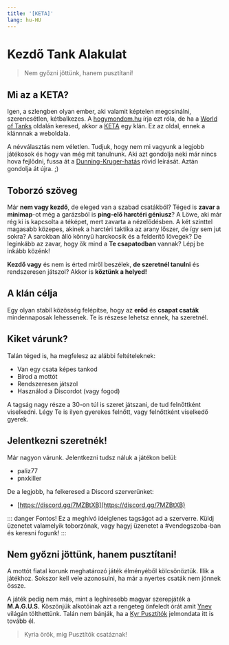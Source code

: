 ```yaml
---
title: '[KETA]'
lang: hu-HU
---
```


# Kezdő Tank Alakulat

>Nem győzni jöttünk, hanem pusztítani!

## Mi az a KETA?
Igen, a szlengben olyan ember, aki valamit képtelen megcsinálni, szerencsétlen, kétbalkezes. A [hogymondom.hu](https://hogymondom.hu/showslang.php?slang=keta) írja ezt róla, de ha a [World of Tanks](https://worldoftanks.eu/) oldalán keresed, akkor a [KETA](https://eu.wargaming.net/clans/wot/500065045/) egy klán. Ez az oldal, ennek a klánnnak a weboldala.

A névválasztás nem véletlen. Tudjuk, hogy nem mi vagyunk a legjobb játékosok és hogy van még mit tanulnunk. Aki azt gondolja neki már nincs hova fejlődni, fussa át a [Dunning-Kruger-hatás](https://hu.wikipedia.org/wiki/Dunning%E2%80%93Kruger-hat%C3%A1s) rövid leírását. Aztán gondolja át újra. ;)

## Toborzó szöveg

Már **nem vagy kezdő**, de eleged van a szabad csatákból? Téged is **zavar a minimap**-ot még a garázsból is **ping-elő harctéri géniusz**? A Löwe, aki már rég ki is kapcsolta a téképet, mert zavarta a nézelődésben. A két szinttel magasabb közepes, akinek a harctéri taktika az arany lőszer, de így sem jut sokra? A sarokban álló könnyű harckocsik és a felderítő lövegek?
De leginkább az zavar, hogy ők mind a **Te csapatodban** vannak? Lépj be inkább közénk!

**Kezdő vagy** és nem is érted miről beszélek, **de szeretnél tanulni** és rendszeresen játszol? Akkor is **köztünk a helyed!**

## A klán célja

Egy olyan stabil közösség felépítse, hogy az **erőd** és **csapat csaták** mindennaposak lehessenek. Te is részese lehetsz ennek, ha szeretnél.

## Kiket várunk?

Talán téged is, ha megfelesz az alábbi feltételeknek:
* Van egy csata képes tankod
* Bírod a mottót
* Rendszeresen játszol
* Használod a Discordot (vagy fogod)

A tagság nagy része a 30-on túl is szeret játszani, de tud felnőttként viselkedni. Légy Te is ilyen gyerekes felnőtt, vagy felnőttként viselkedő gyerek.

## Jelentkezni szeretnék!

Már nagyon várunk.
Jelentkezni tudsz náluk a játékon belül:

* paliz77
* pnxkiller

De a legjobb, ha felkeresed a Discord szerverünket:

* [https://discord.gg/7MZBtXB](https://discord.gg/7MZBtXB)

::: danger Fontos!
Ez a meghívó ideiglenes tagságot ad a szerverre. Küldj üzenetet valamelyik toborzónak, vagy hagyj üzenetet a #vendegszoba-ban és keresni fogunk!
:::

## Nem győzni jöttünk, hanem pusztítani!

A mottót fiatal korunk meghatározó játék élményéből kölcsönöztük. Illik a játékhoz. Sokszor kell vele azonosulni, ha már a nyertes csaták nem jönnek össze.

A játék pedig nem más, mint a leghíresebb magyar szerepjáték a **M.A.G.U.S.**
Köszönjük alkotóinak azt a rengeteg önfeledt órát amit [Ynev](https://hu.wikipedia.org/wiki/M.A.G.U.S.) világán tölthettünk. Talán nem bánják, ha a [Kyr Pusztítók](https://www.kalandozok.hu/magus/atlantisz/jatszhatokasztok/harcos/harcos/kyrpusztito(taishu)atlantisz.pdf) jelmondata itt is tovább él. 

>Kyria örök, míg Pusztítók csatáznak!
